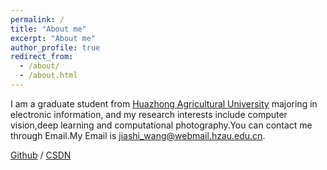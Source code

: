 ```yaml
---
permalink: /
title: "About me"
excerpt: "About me"
author_profile: true
redirect_from: 
  - /about/
  - /about.html
---
```

I am a graduate student from  [Huazhong Agricultural University](http://www.hzau.edu.cn/) majoring in electronic information, and my research interests include computer vision,deep learning and computational photography.You can contact me through Email.My Email is jiashi_wang@webmail.hzau.edu.cn.

 [Github](https://github.com/jiashi88) / [CSDN](https://blog.csdn.net/weixin_46074884?spm=1000.2115.3001.5343)


